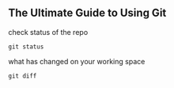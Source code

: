 ## The Ultimate Guide to Using Git

check status of the repo

```
git status

```

what has changed on your working space

```
git diff
```
